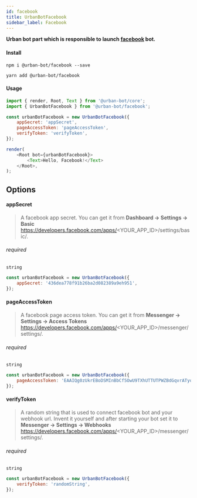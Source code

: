 ```yaml
---
id: facebook
title: UrbanBotFacebook
sidebar_label: Facebook
---
```

**Urban bot part which is responsible to launch <a href="https://www.messenger.com/" target="_blank">facebook</a> bot.**
#### Install
```shell
npm i @urban-bot/facebook --save
```
```shell
yarn add @urban-bot/facebook
```
#### Usage
```javascript
import { render, Root, Text } from '@urban-bot/core';
import { UrbanBotFacebook } from '@urban-bot/facebook';

const urbanBotFacebook = new UrbanBotFacebook({
    appSecret: 'appSecret',
    pageAccessToken: 'pageAccessToken',
    verifyToken: 'verifyToken',
});

render(
    <Root bot={urbanBotFacebook}>
        <Text>Hello, Facebook!</Text>
    </Root>,
);
```

## Options
#### appSecret
> A facebook app secret. You can get it from **Dashboard -> Settings -> Basic** <a href="https://developers.facebook.com/apps/<YOUR_APP_ID>/settings/basic/" target="_blank">https://developers.facebook.com/apps/<YOUR_APP_ID>/settings/basic/</a>.

###### required
`string`
```javascript
const urbanBotFacebook = new UrbanBotFacebook({
    appSecret: '436dea778f91b26ba2d082389a9eh951',
});
```
#### pageAccessToken
> A facebook page access token. You can get it from **Messenger -> Settings -> Access Tokens** <a href="https://developers.facebook.com/apps/<YOUR_APP_ID>/messenger/settings/" target="_blank">https://developers.facebook.com/apps/<YOUR_APP_ID>/messenger/settings/</a>.

###### required
`string`
```javascript
const urbanBotFacebook = new UrbanBotFacebook({
    pageAccessToken: 'EAAIQg0zUkrEBoDSMInBbCf5OwU9TXhUTTUTPWZBdGqvrATyoIKEOphkGKQAl...',
});
```
#### verifyToken
> A random string that is used to connect facebook bot and your webhook url. Invent it yourself and after starting your bot set it to **Messenger -> Settings -> Webhooks** <a href="https://developers.facebook.com/apps/<YOUR_APP_ID>/messenger/settings/" target="_blank">https://developers.facebook.com/apps/<YOUR_APP_ID>/messenger/settings/</a>. 
###### required
`string`
```javascript
const urbanBotFacebook = new UrbanBotFacebook({
    verifyToken: 'randomString',
});
```
